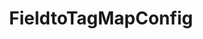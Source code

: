 ---
optionsClassName: FieldtoTagMapConfig
optionsClassFullName: MigrationTools._EngineV1.Configuration.FieldMap.FieldtoTagMapConfig
configurationSamples:
- name: Classic
  description: 
  code: >-
    {
      "$type": "FieldtoTagMapConfig",
      "WorkItemTypeName": "*",
      "sourceField": "Custom.ProjectName",
      "formatExpression": "Project: {0}"
    }
  sampleFor: MigrationTools._EngineV1.Configuration.FieldMap.FieldtoTagMapConfig
description: Want to take a field and convert its value to a tag? Done...
className: FieldtoTagMapConfig
typeName: FieldMaps
architecture: v2
options:
- parameterName: formatExpression
  type: String
  description: missng XML code comments
  defaultValue: missng XML code comments
- parameterName: sourceField
  type: String
  description: missng XML code comments
  defaultValue: missng XML code comments
- parameterName: WorkItemTypeName
  type: String
  description: missng XML code comments
  defaultValue: missng XML code comments
status: ready
processingTarget: Work Item Field
classFile: /src/MigrationTools/_EngineV1/Configuration/FieldMap/FieldtoTagMapConfig.cs
optionsClassFile: /src/MigrationTools/_EngineV1/Configuration/FieldMap/FieldtoTagMapConfig.cs

redirectFrom:
- /Reference/v2/FieldMaps/FieldtoTagMapConfig/
layout: reference
toc: true
permalink: /Reference/FieldMaps/FieldtoTagMapConfig/
title: FieldtoTagMapConfig
categories:
- FieldMaps
- v2
topics:
- topic: notes
  path: /FieldMaps/FieldtoTagMapConfig-notes.md
  exists: false
  markdown: ''
- topic: introduction
  path: /FieldMaps/FieldtoTagMapConfig-introduction.md
  exists: false
  markdown: ''

---